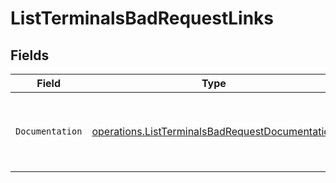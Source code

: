 # ListTerminalsBadRequestLinks


## Fields

| Field                                                                                                              | Type                                                                                                               | Required                                                                                                           | Description                                                                                                        |
| ------------------------------------------------------------------------------------------------------------------ | ------------------------------------------------------------------------------------------------------------------ | ------------------------------------------------------------------------------------------------------------------ | ------------------------------------------------------------------------------------------------------------------ |
| `Documentation`                                                                                                    | [operations.ListTerminalsBadRequestDocumentation](../../models/operations/listterminalsbadrequestdocumentation.md) | :heavy_check_mark:                                                                                                 | The URL to the generic Mollie API error handling guide.                                                            |